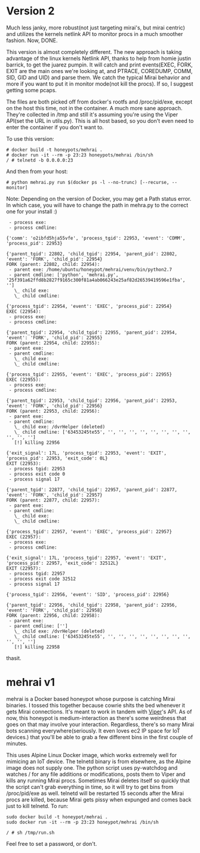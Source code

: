 # Version 2
Much less janky, more robust(not just targeting mirai's, but mirai centric) and utilizes the kernels netlink API to monitor procs in a much smoother fashion. Now, DONE.

This version is almost completely different. The new approach is taking advantage of the linux kernels Netlink API, thanks to help from homie justin barrick, to get the juarez pumpin. It will catch and print events(EXEC, FORK, EXIT are the main ones we're looking at, and PTRACE, COREDUMP, COMM, SID, GID and UID) and parse them. We catch the typical Mirai behavior and more if you want to put it in monitor mode(not kill the procs). If so, I suggest getting some pcaps.

The files are both picked off from docker's rootfs and /proc/pid/exe, except on the host this time, not in the container. A much more sane approach. They're collected in /tmp and still it's assuming you're using the Viper API(set the URL in utils.py). This is all host based, so you don't even need to enter the container if you don't want to.

To use this version:
```
# docker build -t honeypots/mehrai .
# docker run -it --rm -p 23:23 honeypots/mehrai /bin/sh
/ # telnetd -b 0.0.0.0:23 
```
And then from your host:
```
# python mehrai.py run $(docker ps -l --no-trunc) [--recurse, --monitor]
```
Note: Depending on the version of Docker, you may get a Path status error. In which case, you will have to change the path in mehra.py to the correct one for your install :)
```
 - process exe:
 - process cmdline:

{'comm': 'o2ibfd5hja55vfe', 'process_tgid': 22953, 'event': 'COMM', 'process_pid': 22953}

{'parent_tgid': 22802, 'child_tgid': 22954, 'parent_pid': 22802, 'event': 'FORK', 'child_pid': 22954}
FORK (parent: 22802, child: 22954):
 - parent exe: /home/ubuntu/honeypot/mehrai/venv/bin/python2.7
 - parent cmdline: ['python', 'mehrai.py', '25f391a62ffd8b2827f9165c300f81a4ab066243e25af82d26539419596e1fba', '']
   \_ child exe:
   \_ child cmdline:

{'process_tgid': 22954, 'event': 'EXEC', 'process_pid': 22954}
EXEC (22954):
 - process exe:
 - process cmdline:

{'parent_tgid': 22954, 'child_tgid': 22955, 'parent_pid': 22954, 'event': 'FORK', 'child_pid': 22955}
FORK (parent: 22954, child: 22955):
 - parent exe:
 - parent cmdline:
   \_ child exe:
   \_ child cmdline:

{'process_tgid': 22955, 'event': 'EXEC', 'process_pid': 22955}
EXEC (22955):
 - process exe:
 - process cmdline:

{'parent_tgid': 22953, 'child_tgid': 22956, 'parent_pid': 22953, 'event': 'FORK', 'child_pid': 22956}
FORK (parent: 22953, child: 22956):
 - parent exe:
 - parent cmdline:
   \_ child exe: /dvrHelper (deleted)
   \_ child cmdline: ['63453245te55', '', '', '', '', '', '', '', '', '', '', '']
   [!] killing 22956

{'exit_signal': 17L, 'process_tgid': 22953, 'event': 'EXIT', 'process_pid': 22953, 'exit_code': 0L}
EXIT (22953):
 - process tgid: 22953
 - process exit code 0
 - process signal 17

{'parent_tgid': 22877, 'child_tgid': 22957, 'parent_pid': 22877, 'event': 'FORK', 'child_pid': 22957}
FORK (parent: 22877, child: 22957):
 - parent exe:
 - parent cmdline:
   \_ child exe:
   \_ child cmdline:

{'process_tgid': 22957, 'event': 'EXEC', 'process_pid': 22957}
EXEC (22957):
 - process exe:
 - process cmdline:

{'exit_signal': 17L, 'process_tgid': 22957, 'event': 'EXIT', 'process_pid': 22957, 'exit_code': 32512L}
EXIT (22957):
 - process tgid: 22957
 - process exit code 32512
 - process signal 17

{'process_tgid': 22956, 'event': 'SID', 'process_pid': 22956}

{'parent_tgid': 22956, 'child_tgid': 22958, 'parent_pid': 22956, 'event': 'FORK', 'child_pid': 22958}
FORK (parent: 22956, child: 22958):
 - parent exe:
 - parent cmdline: ['']
   \_ child exe: /dvrHelper (deleted)
   \_ child cmdline: ['63453245te55', '', '', '', '', '', '', '', '', '', '', '']
   [!] killing 22958
```
thasit.


# mehrai v1 
mehrai is a Docker based honeypot whose purpose is catching Mirai binaries. I tossed this together because cowrie shits the bed whenever it gets Mirai connections. It's meant to work in tandem with [Viper](http://viper-framework.readthedocs.io/en/latest/)'s API. As of now, this honeypot is medium-interaction as there's some weirdness that goes on that may involve your interaction. Regardless, there's so many Mirai bots scanning everywhere(seriously. It even loves ec2 IP space for IoT devices.) that you'll be able to grab a few different bins in the first couple of minutes.

This uses Alpine Linux Docker image, which works extremely well for mimicing an IoT device. The telnetd binary is from elsewhere, as the Alpine image does not supply one. The python script uses py-watchdog and watches / for any file additions or modifications, posts them to Viper and kills any running Mirai procs. Sometimes Mirai deletes itself so quickly that the script can't grab everything in time, so it will try to get bins from /proc/pid/exe as well. telnetd will be restarted 15 seconds after the Mirai procs are killed, because Mirai gets pissy when expunged and comes back just to kill telnetd. To run:

```
sudo docker build -t honeypot/mehrai .
sudo docker run -it --rm -p 23:23 honeypot/mehrai /bin/sh

/ # sh /tmp/run.sh
```

Feel free to set a password, or don't.


